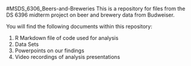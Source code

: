 #MSDS_6306_Beers-and-Breweries
This is a repository for files from the DS 6396 midterm project on beer and brewery data from Budweiser. 

You will find the following documents within this repository:
1. R Markdown file of code used for analysis
2. Data Sets
3. Powerpoints on our findings
4. Video recordings of analysis presentations
